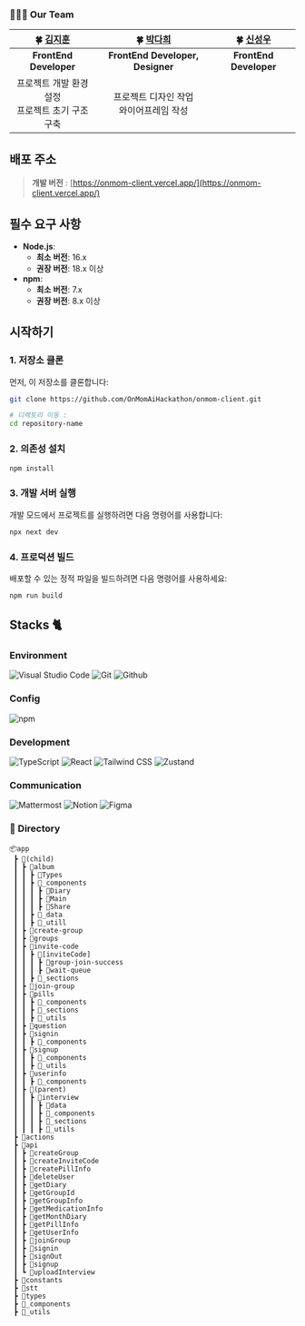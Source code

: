 ### 👩‍👧‍👧 Our Team

| **🍀 [김지훈](https://github.com/)** | **🍀 [박다희](https://github.com/)** | **🍀 [신성우](https://github.com/)** |
| :-----------------------------------: | :-----------------------------------: | :---------------------------------: |
| **FrontEnd Developer**               | **FrontEnd Developer, Designer**       | **FrontEnd Developer**      |
|  프로젝트 개발 환경 설정<br/> 프로젝트 초기 구조 구축 <br/> | 프로젝트 디자인 작업 <br/> 와이어프레임 작성  |                          |


## 배포 주소

> **개발 버전** : [https://onmom-client.vercel.app/](https://onmom-client.vercel.app/)

## 필수 요구 사항

- **Node.js**: 
  - **최소 버전**: 16.x
  - **권장 버전**: 18.x 이상
- **npm**:
  - **최소 버전**: 7.x
  - **권장 버전**: 8.x 이상

## 시작하기

### 1. 저장소 클론

먼저, 이 저장소를 클론합니다:

```bash
git clone https://github.com/OnMomAiHackathon/onmom-client.git

# 디렉토리 이동 :
cd repository-name
```

### 2. 의존성 설치

```bash
npm install
```

### 3. 개발 서버 실행

개발 모드에서 프로젝트를 실행하려면 다음 명령어를 사용합니다:

```bash
npx next dev
```

### 4. 프로덕션 빌드

배포할 수 있는 정적 파일을 빌드하려면 다음 명령어를 사용하세요:

```bash
npm run build
```

## Stacks 🐈

### Environment

![Visual Studio Code](https://img.shields.io/badge/Visual%20Studio%20Code-007ACC?style=for-the-badge&logo=Visual%20Studio%20Code&logoColor=white)
![Git](https://img.shields.io/badge/Git-F05032?style=for-the-badge&logo=Git&logoColor=white)
![Github](https://img.shields.io/badge/GitHub-181717?style=for-the-badge&logo=GitHub&logoColor=white)

### Config

![npm](https://img.shields.io/badge/npm-CB3837?style=for-the-badge&logo=npm&logoColor=white)

### Development

![TypeScript](https://img.shields.io/badge/TypeScript-3178C6?style=for-the-badge&logo=typescript&logoColor=white)
![React](https://img.shields.io/badge/React-20232A?style=for-the-badge&logo=react&logoColor=61DAFB)
![Tailwind CSS](https://img.shields.io/badge/Tailwind_CSS-38B2AC?style=for-the-badge&logo=tailwind-css&logoColor=white)
![Zustand](https://img.shields.io/badge/Zustand-18181B?style=for-the-badge&logo=zustand&logoColor=white)

### Communication

![Mattermost](https://img.shields.io/badge/Mattermost-0058CC?style=for-the-badge&logo=Mattermost&logoColor=white)
![Notion](https://img.shields.io/badge/Notion-000000?style=for-the-badge&logo=Notion&logoColor=white)
![Figma](https://img.shields.io/badge/Figma-F24E1E?style=for-the-badge&logo=figma&logoColor=white)

### 📖 Directory

```
📦app
 ┣ 📂(child)
 ┃ ┣ 📂album
 ┃ ┃ ┣ 📂Types
 ┃ ┃ ┣ 📂_components
 ┃ ┃ ┃ ┣ 📂Diary
 ┃ ┃ ┃ ┣ 📂Main
 ┃ ┃ ┃ ┣ 📂Share
 ┃ ┃ ┣ 📂_data
 ┃ ┃ ┣ 📂_utill
 ┃ ┣ 📂create-group
 ┃ ┣ 📂groups
 ┃ ┣ 📂invite-code
 ┃ ┃ ┣ 📂[inviteCode]
 ┃ ┃ ┃ ┣ 📂group-join-success
 ┃ ┃ ┃ ┣ 📂wait-queue
 ┃ ┃ ┣ 📂_sections
 ┃ ┣ 📂join-group
 ┃ ┣ 📂pills
 ┃ ┃ ┣ 📂_components
 ┃ ┃ ┣ 📂_sections
 ┃ ┃ ┣ 📂_utils
 ┃ ┣ 📂question
 ┃ ┣ 📂signin
 ┃ ┃ ┣ 📂_components
 ┃ ┣ 📂signup
 ┃ ┃ ┣ 📂_components
 ┃ ┃ ┣ 📂_utils
 ┃ ┣ 📂userinfo
 ┃ ┃ ┣ 📂_components
 ┃ ┣ 📂(parent)
 ┃ ┃ ┣ 📂interview
 ┃ ┃ ┃ ┣ 📂data
 ┃ ┃ ┃ ┣ 📂_components
 ┃ ┃ ┃ ┣ 📂_sections
 ┃ ┃ ┃ ┣ 📂_utils
 ┣ 📂actions
 ┣ 📂api
 ┃ ┣ 📂createGroup
 ┃ ┣ 📂createInviteCode
 ┃ ┣ 📂createPillInfo
 ┃ ┣ 📂deleteUser
 ┃ ┣ 📂getDiary
 ┃ ┣ 📂getGroupId
 ┃ ┣ 📂getGroupInfo
 ┃ ┣ 📂getMedicationInfo
 ┃ ┣ 📂getMonthDiary
 ┃ ┣ 📂getPillInfo
 ┃ ┣ 📂getUserInfo
 ┃ ┣ 📂joinGroup
 ┃ ┣ 📂signin
 ┃ ┣ 📂signOut
 ┃ ┣ 📂signup
 ┃ ┗ 📂uploadInterview
 ┣ 📂constants
 ┣ 📂stt
 ┣ 📂types
 ┣ 📂_components
 ┣ 📂_utils
```
